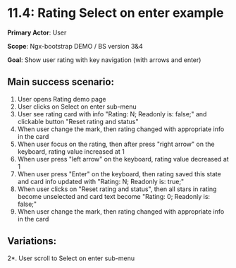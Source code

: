 11.4: Rating Select on enter example
====================================
**Primary Actor**: User

**Scope**: Ngx-bootstrap DEMO / BS version 3&4

**Goal**: Show user rating with key navigation (with arrows and enter)

Main success scenario:
----------------------
1. User opens Rating demo page
2. User clicks on Select on enter sub-menu
3. User see rating card with info "Rating: N;  Readonly is: false;" and clickable button "Reset rating and status"
4. When user change the mark, then rating changed with appropriate info in the card
5. When user focus on the rating, then after press "right arrow" on the keyboard, rating value increased at 1
6. When user press "left arrow" on the keyboard, rating value decreased at 1
7. When user press "Enter" on the keyboard, then rating saved this state and card info updated with "Rating: N;  Readonly is: true;"
8. When user clicks on "Reset rating and status", then all stars in rating become unselected and card text become "Rating: 0;  Readonly is: false;"
9. When user change the mark, then rating changed with appropriate info in the card

Variations:
-----------
2*. User scroll to Select on enter sub-menu
